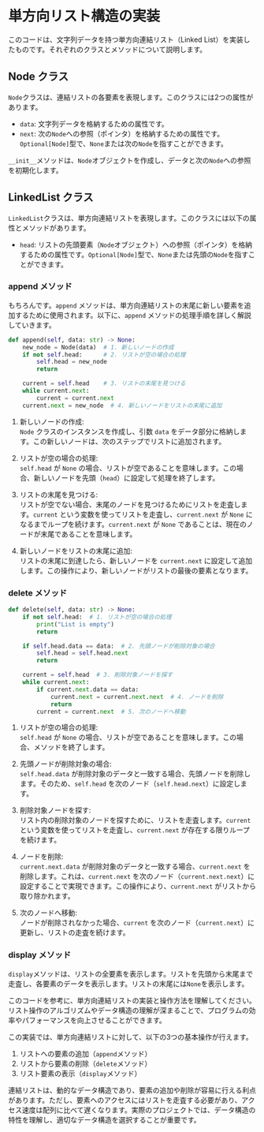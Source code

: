 # 単方向リスト構造の実装

このコードは、文字列データを持つ単方向連結リスト（Linked List）を実装したものです。それぞれのクラスとメソッドについて説明します。

## Node クラス

`Node`クラスは、連結リストの各要素を表現します。このクラスには2つの属性があります。

- `data`: 文字列データを格納するための属性です。
- `next`: 次の`Node`への参照（ポインタ）を格納するための属性です。`Optional[Node]`型で、`None`または次の`Node`を指すことができます。

`__init__`メソッドは、`Node`オブジェクトを作成し、データと次の`Node`への参照を初期化します。

## LinkedList クラス

`LinkedList`クラスは、単方向連結リストを表現します。このクラスには以下の属性とメソッドがあります。

- `head`: リストの先頭要素（`Node`オブジェクト）への参照（ポインタ）を格納するための属性です。`Optional[Node]`型で、`None`または先頭の`Node`を指すことができます。

### append メソッド
もちろんです。`append` メソッドは、単方向連結リストの末尾に新しい要素を追加するために使用されます。以下に、`append` メソッドの処理手順を詳しく解説していきます。

```python
def append(self, data: str) -> None:
    new_node = Node(data)  # 1. 新しいノードの作成
    if not self.head:      # 2. リストが空の場合の処理
        self.head = new_node
        return

    current = self.head    # 3. リストの末尾を見つける
    while current.next:
        current = current.next
    current.next = new_node  # 4. 新しいノードをリストの末尾に追加
```

1. 新しいノードの作成:  
   `Node` クラスのインスタンスを作成し、引数 `data` をデータ部分に格納します。この新しいノードは、次のステップでリストに追加されます。

2. リストが空の場合の処理:  
   `self.head` が `None` の場合、リストが空であることを意味します。この場合、新しいノードを先頭（`head`）に設定して処理を終了します。

3. リストの末尾を見つける:  
   リストが空でない場合、末尾のノードを見つけるためにリストを走査します。`current` という変数を使ってリストを走査し、`current.next` が `None` になるまでループを続けます。`current.next` が `None` であることは、現在のノードが末尾であることを意味します。

4. 新しいノードをリストの末尾に追加:  
   リストの末尾に到達したら、新しいノードを `current.next` に設定して追加します。この操作により、新しいノードがリストの最後の要素となります。

### delete メソッド

```python
def delete(self, data: str) -> None:
    if not self.head:  # 1. リストが空の場合の処理
        print("List is empty")
        return

    if self.head.data == data:  # 2. 先頭ノードが削除対象の場合
        self.head = self.head.next
        return

    current = self.head  # 3. 削除対象ノードを探す
    while current.next:
        if current.next.data == data:
            current.next = current.next.next  # 4. ノードを削除
            return
        current = current.next  # 5. 次のノードへ移動
```

1. リストが空の場合の処理:  
   `self.head` が `None` の場合、リストが空であることを意味します。この場合、メソッドを終了します。

2. 先頭ノードが削除対象の場合:  
   `self.head.data` が削除対象のデータと一致する場合、先頭ノードを削除します。そのため、`self.head` を次のノード（`self.head.next`）に設定します。

3. 削除対象ノードを探す:  
   リスト内の削除対象のノードを探すために、リストを走査します。`current` という変数を使ってリストを走査し、`current.next` が存在する限りループを続けます。

4. ノードを削除:  
   `current.next.data` が削除対象のデータと一致する場合、`current.next` を削除します。これは、`current.next` を次のノード（`current.next.next`）に設定することで実現できます。この操作により、`current.next` がリストから取り除かれます。

5. 次のノードへ移動:  
   ノードが削除されなかった場合、`current` を次のノード（`current.next`）に更新し、リストの走査を続けます。

### display メソッド

`display`メソッドは、リストの全要素を表示します。リストを先頭から末尾まで走査し、各要素のデータを表示します。リストの末尾には`None`を表示します。

このコードを参考に、単方向連結リストの実装と操作方法を理解してください。リスト操作のアルゴリズムやデータ構造の理解が深まることで、プログラムの効率やパフォーマンスを向上させることができます。

この実装では、単方向連結リストに対して、以下の3つの基本操作が行えます。

1. リストへの要素の追加（`append`メソッド）
2. リストから要素の削除（`delete`メソッド）
3. リスト要素の表示（`display`メソッド）

連結リストは、動的なデータ構造であり、要素の追加や削除が容易に行える利点があります。ただし、要素へのアクセスにはリストを走査する必要があり、アクセス速度は配列に比べて遅くなります。実際のプロジェクトでは、データ構造の特性を理解し、適切なデータ構造を選択することが重要です。
